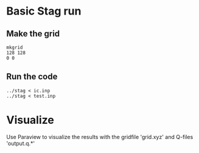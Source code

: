 # Basic Stag run

## Make the grid

    mkgrid
    128 128
    0 0

## Run the code

    ../stag < ic.inp
    ../stag < test.inp

# Visualize

Use Paraview to visualize the results with the gridfile 'grid.xyz'
and Q-files 'output.q.*'
